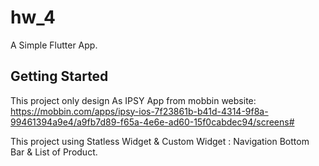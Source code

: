 # hw_4

A Simple Flutter App.

## Getting Started

This project only design As IPSY App from mobbin website: 
https://mobbin.com/apps/ipsy-ios-7f23861b-b41d-4314-9f8a-99461394a9e4/a9fb7d89-f65a-4e6e-ad60-15f0cabdec94/screens#

This project using Statless Widget & Custom Widget : Navigation Bottom Bar & List of Product.

